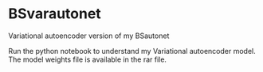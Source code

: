 # BSvarautonet
Variational autoencoder version of my BSautonet

Run the python notebook to understand my Variational autoencoder model. The model weights file is available in the rar file.

